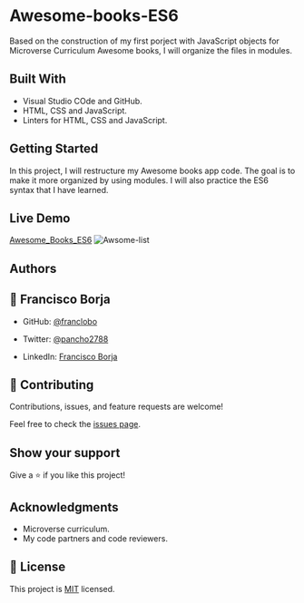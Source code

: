 # Awesome-books-ES6

Based on the construction of my first porject with JavaScript objects for Microverse Curriculum Awesome books, I will organize the files in modules.

## Built With

- Visual Studio COde and GitHub.
- HTML, CSS and JavaScript.
- Linters for HTML, CSS and JavaScript.

## Getting Started

In this project, I will restructure my Awesome books app code. The goal is to make it more organized by using modules. I will also practice the ES6 syntax that I have learned.

## Live Demo

[Awesome_Books_ES6](https://franclobo.github.io/Awesome-books-ES6/)
![Awsome-list](https://user-images.githubusercontent.com/58642949/169573245-1dff9511-9b51-4523-94f1-1b33be904173.jpg)


## Authors

## 👤 Francisco Borja

- GitHub: [@franclobo](https://github.com/franclobo)

- Twitter: [@pancho2788](https://twitter.com/Pancho2788)

- LinkedIn: [Francisco Borja](https://www.linkedin.com/in/francisco-borja-lobato/)

## 🤝 Contributing

Contributions, issues, and feature requests are welcome!

Feel free to check the [issues page](../../issues/).

## Show your support

Give a ⭐️ if you like this project!

## Acknowledgments

- Microverse curriculum.
- My code partners and code reviewers.

## 📝 License

This project is [MIT](./MIT.md) licensed.
